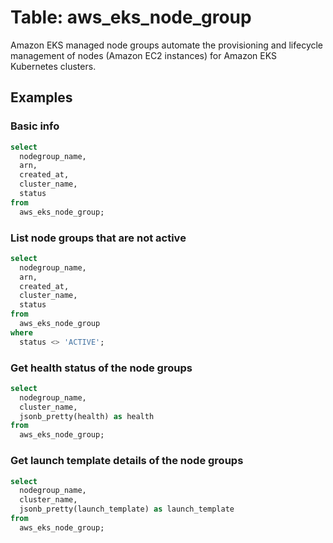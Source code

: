 # Table: aws_eks_node_group

Amazon EKS managed node groups automate the provisioning and lifecycle management of nodes (Amazon EC2 instances) for Amazon EKS Kubernetes clusters.

## Examples

### Basic info

```sql
select
  nodegroup_name,
  arn,
  created_at,
  cluster_name,
  status
from
  aws_eks_node_group;
```

### List node groups that are not active

```sql
select
  nodegroup_name,
  arn,
  created_at,
  cluster_name,
  status
from
  aws_eks_node_group
where
  status <> 'ACTIVE';
```

### Get health status of the node groups

```sql
select
  nodegroup_name,
  cluster_name,
  jsonb_pretty(health) as health
from
  aws_eks_node_group;
```

### Get launch template details of the node groups

```sql
select
  nodegroup_name,
  cluster_name,
  jsonb_pretty(launch_template) as launch_template
from
  aws_eks_node_group;
```

